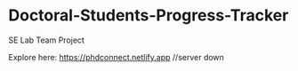 # Doctoral-Students-Progress-Tracker
SE Lab Team Project


Explore here: https://phdconnect.netlify.app
//server down


